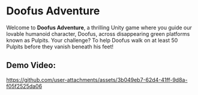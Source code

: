 # Doofus Adventure

Welcome to **Doofus Adventure**, a thrilling Unity game where you guide our lovable humanoid character, Doofus, across disappearing green platforms known as Pulpits. Your challenge? To help Doofus walk on at least 50 Pulpits before they vanish beneath his feet!

## Demo Video:
https://github.com/user-attachments/assets/3b049eb7-62d4-41ff-9d8a-f05f2525da06

